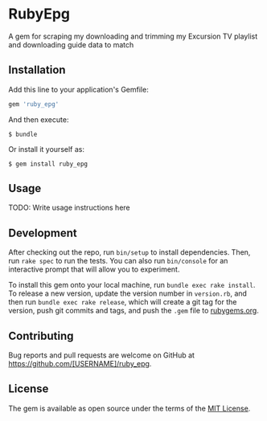 # RubyEpg

A gem for scraping my downloading and trimming my Excursion TV playlist and downloading guide data to match

## Installation

Add this line to your application's Gemfile:

```ruby
gem 'ruby_epg'
```

And then execute:

    $ bundle

Or install it yourself as:

    $ gem install ruby_epg

## Usage

TODO: Write usage instructions here

## Development

After checking out the repo, run `bin/setup` to install dependencies. Then, run `rake spec` to run the tests. You can also run `bin/console` for an interactive prompt that will allow you to experiment.

To install this gem onto your local machine, run `bundle exec rake install`. To release a new version, update the version number in `version.rb`, and then run `bundle exec rake release`, which will create a git tag for the version, push git commits and tags, and push the `.gem` file to [rubygems.org](https://rubygems.org).

## Contributing

Bug reports and pull requests are welcome on GitHub at https://github.com/[USERNAME]/ruby_epg.

## License

The gem is available as open source under the terms of the [MIT License](https://opensource.org/licenses/MIT).
